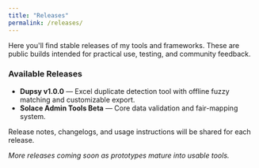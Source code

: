 ```yaml
---
title: "Releases"
permalink: /releases/
---
```


<p>Here you'll find stable releases of my tools and frameworks. These are public builds intended for practical use, testing, and community feedback.</p>
<p></p>
<h3><strong>Available Releases</strong></h3>

<ul>
  <li><strong>Dupsy v1.0.0</strong> — Excel duplicate detection tool with offline fuzzy matching and customizable export.</li>
  <li><strong>Solace Admin Tools Beta</strong> — Core data validation and fair-mapping system.</li>
</ul>

<p>Release notes, changelogs, and usage instructions will be shared for each release.</p>

<p><em>More releases coming soon as prototypes mature into usable tools.</em></p>
